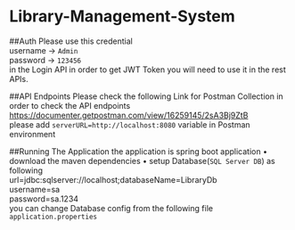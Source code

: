 # Library-Management-System
##Auth
Please use this credential <br />
username -> `Admin` <br />
password -> `123456`  
in the Login API in order to get
JWT Token  you will need to use it in the rest APIs. 

##API Endpoints
Please check the following Link for Postman Collection in
order to check the API endpoints <br />
https://documenter.getpostman.com/view/16259145/2sA3Bj9ZtB <br />
please add `serverURL=http://localhost:8080` variable in Postman environment

##Running The Application 
the application is spring boot application 
• download the maven dependencies
• setup Database(`SQL Server DB`) as following  <br />
url=jdbc:sqlserver://localhost;databaseName=LibraryDb <br />
username=sa <br />
password=sa.1234 <br />
you can change Database config from the following file
`application.properties`